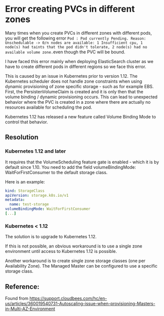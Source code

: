 # Error creating PVCs in different zones

Many times when you create PVCs in different zones with different pods, you will get the following error `Pod : Pod currently Pending. Reason: Unschedulable -> 0/n nodes are available: 1 Insufficient cpu, 1 node(s) had taints that the pod didn't tolerate, 2 node(s) had no available volume zone.​`  even though the PVC will be bound. 

I have faced this error mainly when deploying ElasticSearch cluster as we have to create different pods in different regions so we face this error.

This is caused by an issue in Kubernetes prior to version 1.12. The Kubernetes scheduler does not handle zone constraints when using dynamic provisioning of zone specific storage - such as for example EBS. First, the PersistenVolumeClaim is created and it is only then that the volume binding / dynamic provisioning occurs. This can lead to unexpected behavior where the PVC is created in a zone where there are actually no resources available for scheduling the pod.

Kubernetes 1.12 has released a new feature called Volume Binding Mode to control that behavior.

## Resolution

### Kubernetes 1.12 and later

It requires that the VolumeScheduling feature gate is enabled - which it is by default since 1.10. You need to add the field volumeBindingMode: WaitForFirstConsumer to the default storage class.

Here is an example:

```yaml
kind: StorageClass
apiVersion: storage.k8s.io/v1
metadata:
  name: test-storage
volumeBindingMode: WaitForFirstConsumer
[...]
```

### Kubernetes < 1.12

The solution is to upgrade to Kubernetes 1.12.

If this is not possible, an obvious workaround is to use a single zone environment until access to Kubernetes 1.12 is possible.

Another workaround is to create single zone storage classes (one per Availability Zone). The Managed Master can be configured to use a specific storage class.


## Reference:

Found from https://support.cloudbees.com/hc/en-us/articles/360019540731-Autoscaling-issue-when-provisioning-Masters-in-Multi-AZ-Environment